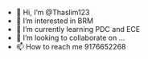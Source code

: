 - 👋 Hi, I’m @Thaslim123
- 👀 I’m interested in BRM
- 🌱 I’m currently learning PDC and ECE
- 💞️ I’m looking to collaborate on ...
- 📫 How to reach me 9176652268

<!---
Thaslim123/Thaslim123 is a ✨ special ✨ repository because its `README.md` (this file) appears on your GitHub profile.
You can click the Preview link to take a look at your changes.
--->
